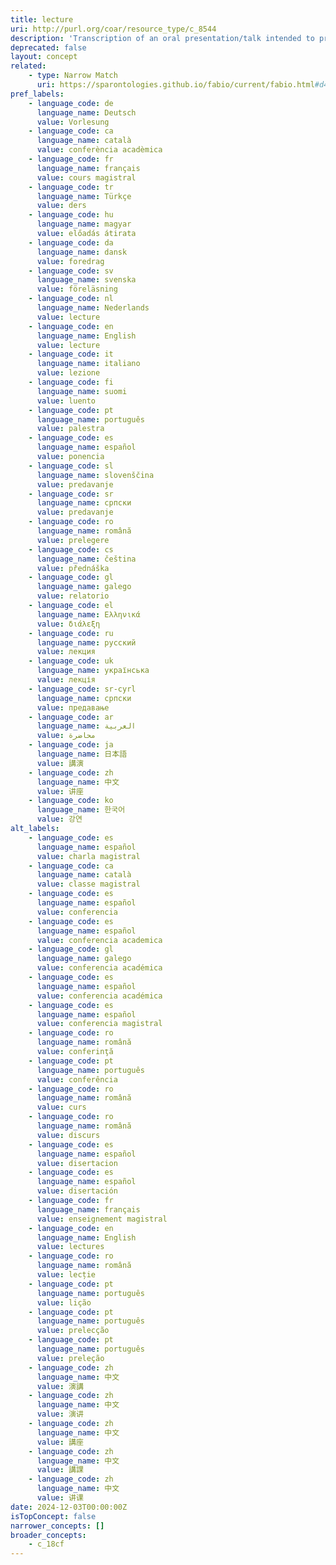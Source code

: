 ```yaml
---
title: lecture
uri: http://purl.org/coar/resource_type/c_8544
description: 'Transcription of an oral presentation/talk intended to present information or teach people about a particular subject, for example by a university or college teacher. [Source: Adopted from https://en.wikipedia.org/wiki/Lecture]'
deprecated: false
layout: concept
related:
    - type: Narrow Match
      uri: https://sparontologies.github.io/fabio/current/fabio.html#d4e3776
pref_labels:
    - language_code: de
      language_name: Deutsch
      value: Vorlesung
    - language_code: ca
      language_name: català
      value: conferència acadèmica
    - language_code: fr
      language_name: français
      value: cours magistral
    - language_code: tr
      language_name: Türkçe
      value: ders
    - language_code: hu
      language_name: magyar
      value: előadás átirata
    - language_code: da
      language_name: dansk
      value: foredrag
    - language_code: sv
      language_name: svenska
      value: föreläsning
    - language_code: nl
      language_name: Nederlands
      value: lecture
    - language_code: en
      language_name: English
      value: lecture
    - language_code: it
      language_name: italiano
      value: lezione
    - language_code: fi
      language_name: suomi
      value: luento
    - language_code: pt
      language_name: português
      value: palestra
    - language_code: es
      language_name: español
      value: ponencia
    - language_code: sl
      language_name: slovenščina
      value: predavanje
    - language_code: sr
      language_name: српски
      value: predavanje
    - language_code: ro
      language_name: română
      value: prelegere
    - language_code: cs
      language_name: čeština
      value: přednáška
    - language_code: gl
      language_name: galego
      value: relatorio
    - language_code: el
      language_name: Ελληνικά
      value: διάλεξη
    - language_code: ru
      language_name: русский
      value: лекция
    - language_code: uk
      language_name: українська
      value: лекція
    - language_code: sr-cyrl
      language_name: српски
      value: предавање
    - language_code: ar
      language_name: العربية
      value: محاضرة
    - language_code: ja
      language_name: 日本語
      value: 講演
    - language_code: zh
      language_name: 中文
      value: 讲座
    - language_code: ko
      language_name: 한국어
      value: 강연
alt_labels:
    - language_code: es
      language_name: español
      value: charla magistral
    - language_code: ca
      language_name: català
      value: classe magistral
    - language_code: es
      language_name: español
      value: conferencia
    - language_code: es
      language_name: español
      value: conferencia academica
    - language_code: gl
      language_name: galego
      value: conferencia académica
    - language_code: es
      language_name: español
      value: conferencia académica
    - language_code: es
      language_name: español
      value: conferencia magistral
    - language_code: ro
      language_name: română
      value: conferinţă
    - language_code: pt
      language_name: português
      value: conferência
    - language_code: ro
      language_name: română
      value: curs
    - language_code: ro
      language_name: română
      value: discurs
    - language_code: es
      language_name: español
      value: disertacion
    - language_code: es
      language_name: español
      value: disertación
    - language_code: fr
      language_name: français
      value: enseignement magistral
    - language_code: en
      language_name: English
      value: lectures
    - language_code: ro
      language_name: română
      value: lecție
    - language_code: pt
      language_name: português
      value: lição
    - language_code: pt
      language_name: português
      value: prelecção
    - language_code: pt
      language_name: português
      value: preleção
    - language_code: zh
      language_name: 中文
      value: 演講
    - language_code: zh
      language_name: 中文
      value: 演讲
    - language_code: zh
      language_name: 中文
      value: 講座
    - language_code: zh
      language_name: 中文
      value: 講課
    - language_code: zh
      language_name: 中文
      value: 讲课
date: 2024-12-03T00:00:00Z
isTopConcept: false
narrower_concepts: []
broader_concepts:
    - c_18cf
---
```


